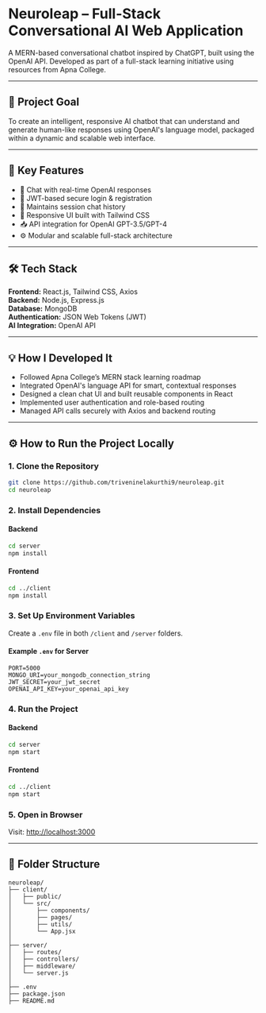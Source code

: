 # Neuroleap – Full-Stack Conversational AI Web Application

A MERN-based conversational chatbot inspired by ChatGPT, built using the OpenAI API. Developed as part of a full-stack learning initiative using resources from Apna College.

---

## 📌 Project Goal

To create an intelligent, responsive AI chatbot that can understand and generate human-like responses using OpenAI's language model, packaged within a dynamic and scalable web interface.

---

## 🚀 Key Features

- 🤖 Chat with real-time OpenAI responses
- 🔐 JWT-based secure login & registration
- 📜 Maintains session chat history
- 🎨 Responsive UI built with Tailwind CSS
- 📥 API integration for OpenAI GPT-3.5/GPT-4
- ⚙️ Modular and scalable full-stack architecture

---

## 🛠️ Tech Stack

**Frontend:** React.js, Tailwind CSS, Axios  
**Backend:** Node.js, Express.js  
**Database:** MongoDB  
**Authentication:** JSON Web Tokens (JWT)  
**AI Integration:** OpenAI API

---

## 💡 How I Developed It

- Followed Apna College’s MERN stack learning roadmap
- Integrated OpenAI's language API for smart, contextual responses
- Designed a clean chat UI and built reusable components in React
- Implemented user authentication and role-based routing
- Managed API calls securely with Axios and backend routing

---

## ⚙️ How to Run the Project Locally

### 1. Clone the Repository

```bash
git clone https://github.com/triveninelakurthi9/neuroleap.git
cd neuroleap
```

### 2. Install Dependencies

#### Backend

```bash
cd server
npm install
```

#### Frontend

```bash
cd ../client
npm install
```

### 3. Set Up Environment Variables

Create a `.env` file in both `/client` and `/server` folders.

#### Example `.env` for Server

```env
PORT=5000
MONGO_URI=your_mongodb_connection_string
JWT_SECRET=your_jwt_secret
OPENAI_API_KEY=your_openai_api_key
```

### 4. Run the Project

#### Backend

```bash
cd server
npm start
```

#### Frontend

```bash
cd ../client
npm start
```

### 5. Open in Browser

Visit: [http://localhost:3000](http://localhost:3000)

---

## 📁 Folder Structure

```
neuroleap/
├── client/
│   ├── public/
│   └── src/
│       ├── components/
│       ├── pages/
│       ├── utils/
│       └── App.jsx
│
├── server/
│   ├── routes/
│   ├── controllers/
│   ├── middleware/
│   └── server.js
│
├── .env
├── package.json
├── README.md
```
